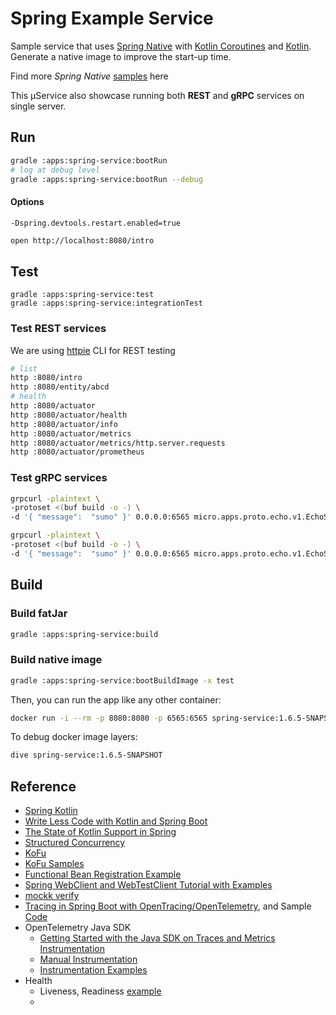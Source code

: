 # Spring Example Service

Sample service that uses [Spring Native](https://docs.spring.io/spring-native/docs/current/reference/htmlsingle/)
with [Kotlin Coroutines](https://spring.io/blog/2019/04/12/going-reactive-with-spring-coroutines-and-kotlin-flow)
and [Kotlin](https://docs.spring.io/spring-framework/docs/current/reference/html/languages.html#kotlin). <br/>
Generate a native image to improve the start-up time.

Find more *Spring Native* [samples](https://github.com/spring-projects-experimental/spring-native/tree/main/samples)
here

This µService also showcase running both **REST** and **gRPC** services on single server.

## Run

```bash
gradle :apps:spring-service:bootRun
# log at debug level
gradle :apps:spring-service:bootRun --debug
```

#### Options
``` 
-Dspring.devtools.restart.enabled=true
```

```bash
open http://localhost:8080/intro
```

## Test

```
gradle :apps:spring-service:test
gradle :apps:spring-service:integrationTest
```

### Test REST services

We are using [httpie](https://httpie.io/) CLI for REST testing

```bash
# list
http :8080/intro
http :8080/entity/abcd
# health
http :8080/actuator
http :8080/actuator/health
http :8080/actuator/info
http :8080/actuator/metrics
http :8080/actuator/metrics/http.server.requests
http :8080/actuator/prometheus
````

### Test gRPC services 

```bash
grpcurl -plaintext \
-protoset <(buf build -o -) \
-d '{ "message":  "sumo" }' 0.0.0.0:6565 micro.apps.proto.echo.v1.EchoService/Echo      

grpcurl -plaintext \
-protoset <(buf build -o -) \
-d '{ "message":  "sumo" }' 0.0.0.0:6565 micro.apps.proto.echo.v1.EchoService/EchoStream
```

## Build

### Build fatJar

```bash
gradle :apps:spring-service:build
```

### Build native image

```bash
gradle :apps:spring-service:bootBuildImage -x test
```

Then, you can run the app like any other container:

```bash
docker run -i --rm -p 8080:8080 -p 6565:6565 spring-service:1.6.5-SNAPSHOT
```

To debug docker image layers:

```bash
dive spring-service:1.6.5-SNAPSHOT
```

## Reference

- [Spring Kotlin](https://docs.spring.io/spring-framework/docs/current/reference/html/languages.html#kotlin)
- [Write Less Code with Kotlin and Spring Boot](https://www.infoq.com/presentations/kotlin-spring-boot/)
- [The State of Kotlin Support in Spring](https://resources.jetbrains.com/storage/products/kotlin/events/kotlin14/Slides/spring.pdf)
- [Structured Concurrency](https://spring.io/blog/2019/04/12/going-reactive-with-spring-coroutines-and-kotlin-flow)
- [KoFu](https://github.com/spring-projects-experimental/spring-fu/tree/main/kofu)
- [KoFu Samples](https://github.com/spring-projects-experimental/spring-fu/tree/main/samples)
- [Functional Bean Registration Example](https://github.com/pwestlin/webshopkotlin/blob/master/core-service/src/main/kotlin/nu/westlin/webshop/core/CoreApplication.kt)
- [Spring WebClient and WebTestClient Tutorial with Examples](https://www.callicoder.com/spring-5-reactive-webclient-webtestclient-examples/)
- [mockk verify](https://notwoods.github.io/mockk-guidebook/docs/mocking/verify/)
- [Tracing in Spring Boot with OpenTracing/OpenTelemetry](https://medium.com/swlh/tracing-in-spring-boot-with-opentracing-opentelemetry-dd724134ca93), and Sample [Code](https://github.com/fpaparoni/tracing)
- OpenTelemetry Java SDK
  - [Getting Started with the Java SDK on Traces and Metrics Instrumentation](https://aws-otel.github.io/docs/getting-started/java-sdk)
  - [Manual Instrumentation](https://opentelemetry.io/docs/java/manual_instrumentation/)
  - [Instrumentation Examples](https://github.com/mnadeem/boot-opentelemetry-tempo)
- Health
  - Liveness, Readiness [example](https://github.com/hellosatish/springboot2.3-features-demo/blob/master/probes-demo/src/main/java/org/sk/ms/probes/ExampleController.java)
  - 
